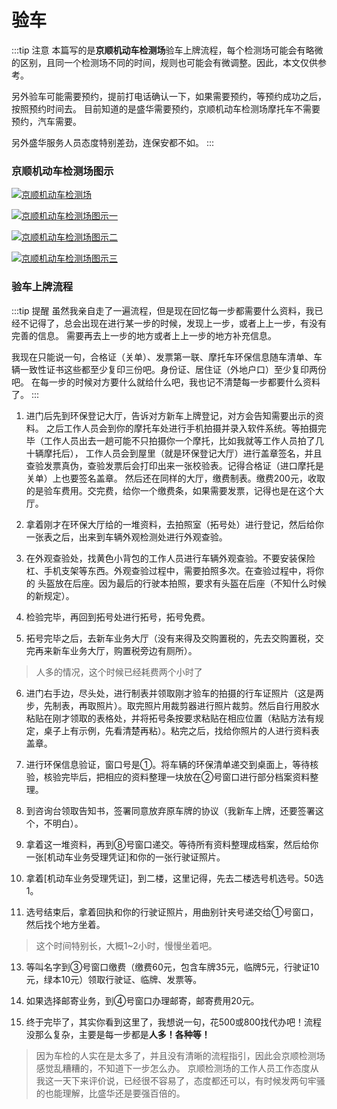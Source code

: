 # 验车

:::tip 注意
本篇写的是**京顺机动车检测场**验车上牌流程，每个检测场可能会有略微的区别，且同一个检测场不同的时间，规则也可能会有微调整。因此，本文仅供参考。

另外验车可能需要预约，提前打电话确认一下，如果需要预约，等预约成功之后，按照预约时间去。
目前知道的是盛华需要预约，京顺机动车检测场摩托车不需要预约，汽车需要。

另外盛华服务人员态度特别差劲，连保安都不如。
:::

### 京顺机动车检测场图示

[![京顺机动车检测场](https://ww1.sinaimg.cn/large/007i4MEmgy1g1bofek1p4j30k30df75a.jpg)](https://ww1.sinaimg.cn/large/007i4MEmgy1g1bofek1p4j30k30df75a.jpg)

[![京顺机动车检测场图示一](https://ww1.sinaimg.cn/large/007i4MEmgy1g1bmtjnxm3j31hc0u045r.jpg)](https://ww1.sinaimg.cn/large/007i4MEmgy1g1bmtjnxm3j31hc0u045r.jpg)

[![京顺机动车检测场图示二](https://ww1.sinaimg.cn/large/007i4MEmgy1g1bn6dc9aij31hc0u0gt5.jpg)](https://ww1.sinaimg.cn/large/007i4MEmgy1g1bn6dc9aij31hc0u0gt5.jpg)

[![京顺机动车检测场图示三](https://ww1.sinaimg.cn/large/007i4MEmgy1g1bn4hkjzyj31hc0u0wln.jpg)](https://ww1.sinaimg.cn/large/007i4MEmgy1g1bn4hkjzyj31hc0u0wln.jpg)

### 验车上牌流程

:::tip 提醒
虽然我亲自走了一遍流程，但是现在回忆每一步都需要什么资料，我已经不记得了，总会出现在进行某一步的时候，发现上一步，或者上上一步，有没有完善的信息。
需要再去上一步的地方或者上上一步的地方补充信息。

我现在只能说一句，合格证（关单）、发票第一联、摩托车环保信息随车清单、车辆一致性证书这些都至少复印三份吧。身份证、居住证（外地户口）至少复印两份吧。
在每一步的时候对方要什么就给什么吧，我也记不清楚每一步都要什么资料了。
:::

1. 进门后先到环保登记大厅，告诉对方新车上牌登记，对方会告知需要出示的资料。
之后工作人员会到你的摩托车处进行手机拍摄并录入软件系统。等拍摄完毕（工作人员出去一趟可能不只拍摄你一个摩托，比如我就等工作人员拍了几十辆摩托后），
工作人员会到屋里（就是环保登记大厅）进行盖章签名，并且查验发票真伪，查验发票后会打印出来一张校验表。记得合格证（进口摩托是关单）上也要签名盖章。
然后还在同样的大厅，缴费制表。缴费200元，收取的是验车费用。交完费，给你一个缴费条，如果需要发票，记得也是在这个大厅。

2. 拿着刚才在环保大厅给的一堆资料，去拍照室（拓号处）进行登记，然后给你一张表之后，出来到车辆外观检测处进行外观查验。

3. 在外观查验处，找黄色小背包的工作人员进行车辆外观查验。不要安装保险杠、手机支架等东西。外观查验过程中，需要拍照多次。在查验过程中，将你的
头盔放在后座。因为最后的行驶本拍照，要求有头盔在后座（不知什么时候的新规定）。

4. 检验完毕，再回到拓号处进行拓号，拓号免费。

5. 拓号完毕之后，去新车业务大厅（没有来得及交购置税的，先去交购置税，交完再来新车业务大厅，购置税旁边有厕所）。

> 人多的情况，这个时候已经耗费两个小时了

6. 进门右手边，尽头处，进行制表并领取刚才验车的拍摄的行车证照片（这是两步，先制表，再取照片）。取完照片用裁剪器进行照片裁剪。然后自行用胶水
粘贴在刚才领取的表格处，并将拓号条按要求粘贴在相应位置（粘贴方法有规定，桌子上有示例，先看清楚再粘）。粘完之后，找给你照片的人进行资料表盖章。

7. 进行环保信息验证，窗口号是①。将车辆的环保清单递交到桌面上，等待核验，核验完毕后，把相应的资料整理一块放在②号窗口进行部分档案资料整理。

8. 到咨询台领取告知书，签署同意放弃原车牌的协议（我新车上牌，还要签署这个，不明白）。

9. 拿着这一堆资料，再到⑧号窗口递交。等待所有资料整理成档案，然后给你一张[机动车业务受理凭证]和你的一张行驶证照片。

10. 拿着[机动车业务受理凭证]，到二楼，这里记得，先去二楼选号机选号。50选1。

11. 选号结束后，拿着回执和你的行驶证照片，用曲别针夹号递交给①号窗口，然后找个地方坐着。

> 这个时间特别长，大概1~2小时，慢慢坐着吧。

13. 等叫名字到③号窗口缴费（缴费60元，包含车牌35元，临牌5元，行驶证10元，绿本10元）领取行驶证、临牌、发票等。

14. 如果选择邮寄业务，到④号窗口办理邮寄，邮寄费用20元。

15. 终于完毕了，其实你看到这里了，我想说一句，花500或800找代办吧！流程没那么复杂，主要是每一步都是**人多！各种等！**

> 因为车检的人实在是太多了，并且没有清晰的流程指引，因此会京顺检测场感觉乱糟糟的，不知道下一步怎么办。
> 京顺检测场的工作人员工作态度从我这一天下来评价说，已经很不容易了，态度都还可以，有时候发两句牢骚的也能理解，比盛华还是要强百倍的。

